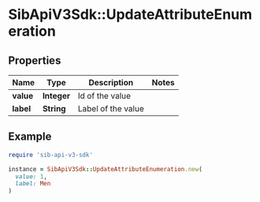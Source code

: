 # SibApiV3Sdk::UpdateAttributeEnumeration

## Properties

| Name | Type | Description | Notes |
| ---- | ---- | ----------- | ----- |
| **value** | **Integer** | Id of the value |  |
| **label** | **String** | Label of the value |  |

## Example

```ruby
require 'sib-api-v3-sdk'

instance = SibApiV3Sdk::UpdateAttributeEnumeration.new(
  value: 1,
  label: Men
)
```


